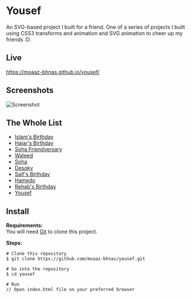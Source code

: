 # Yousef
An SVG-based project I built for a friend. One of a series of projects I built using CSS3 transforms and animation and SVG animation to cheer up my friends :D.

## Live
https://moaaz-bhnas.github.io/yousef/

## Screenshots
![Screenshot](https://i.ibb.co/W6nPFPD/2018-12-30-17-23-codepen-io.png)

## The Whole List
- [Islam's Birthday](https://github.com/moaaz-bhnas/islam-birthday#islams-birthday)
- [Hajar's Birthday](https://github.com/moaaz-bhnas/hajar-birthday#hajars-birthday)
- [Soha Friendversary](https://github.com/moaaz-bhnas/soha-friendversary#friendversary)
- [Waleed](https://github.com/moaaz-bhnas/waleed-birthday#waleed-birthday)
- [Soha](https://github.com/moaaz-bhnas/soha#soha)
- [Desoky](https://github.com/moaaz-bhnas/desoky#desoky)
- [Saif's Birthday](https://github.com/moaaz-bhnas/saif-birthday#saifs-birthday)
- [Hamedo](https://github.com/moaaz-bhnas/Hamedo#hamedo)
- [Rehab's Birthday](https://github.com/moaaz-bhnas/rehab-birthday#rehab-birthday)
- [Yousef](https://github.com/moaaz-bhnas/yousef#yousef)

## Install
<b>Requirements:</b>  
You will need [Git](https://git-scm.com/) to clone this project.  

<b>Steps:</b>
```
# Clone this repository
$ git clone https://github.com/moaaz-bhnas/yousef.git

# Go into the repository
$ cd yousef

# Run
// Open index.html file on your preferred browser
```
